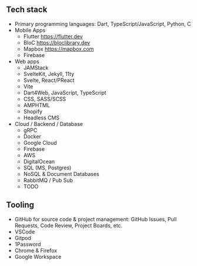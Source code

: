 ## Tech stack

- Primary programming languages: Dart, TypeScript/JavaScript, Python, C
- Mobile Apps
  - Flutter https://flutter.dev
  - BloC https://bloclibrary.dev
  - Mapbox https://mapbox.com
  - Firebase
- Web apps
  - JAMStack
  - SvelteKit, Jekyll, 11ty
  - Svelte, React/PReact
  - Vite
  - Dart4Web, JavaScript, TypeScript
  - CSS, SASS/SCSS
  - AMPHTML
  - Shopify
  - Headless CMS
- Cloud / Backend / Database
  - gRPC
  - Docker
  - Google Cloud
  - Firebase
  - AWS
  - DigitalOcean
  - SQL (MS, Postgres)
  - NoSQL & Document Databases
  - RabbitMQ / Pub Sub
  - TODO

## Tooling

- GitHub for source code & project management: GitHub Issues, Pull Requests, Code Review, Project Boards, etc.
- VSCode
- Gitpod
- 1Password
- Chrome & Firefox
- Google Workspace
